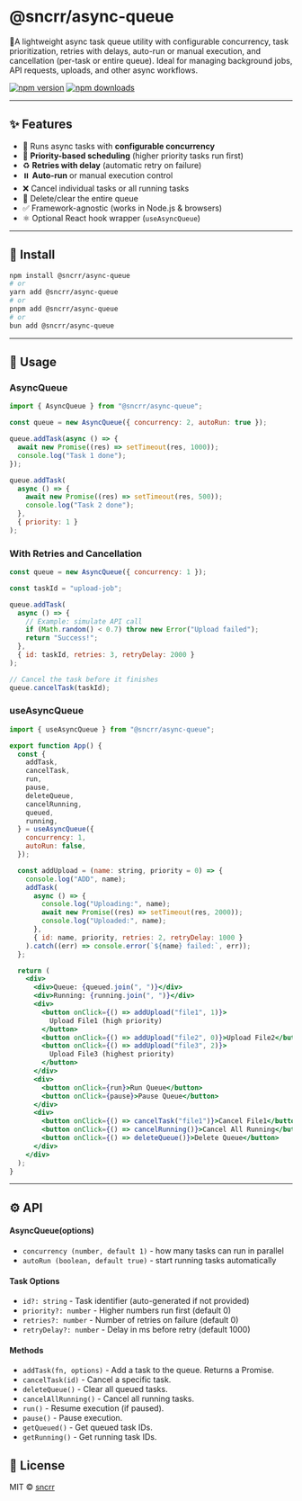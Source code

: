 # @sncrr/async-queue

🔹A lightweight async task queue utility with configurable concurrency, task prioritization, retries with delays, auto-run or manual execution, and cancellation (per-task or entire queue). Ideal for managing background jobs, API requests, uploads, and other async workflows.

[![npm version](https://img.shields.io/npm/v/@sncrr/async-queue.svg?style=flat-square)](https://www.npmjs.com/package/@sncrr/async-queue)
[![npm downloads](https://img.shields.io/npm/dm/@sncrr/async-queue.svg?style=flat-square)](https://www.npmjs.com/package/@sncrr/async-queue)

---

## ✨ Features

- 🔄 Runs async tasks with **configurable concurrency**
- 🎯 **Priority-based scheduling** (higher priority tasks run first)
- ♻️ **Retries with delay** (automatic retry on failure)
- ⏸️ **Auto-run** or manual execution control
- ❌ Cancel individual tasks or all running tasks
- 🧹 Delete/clear the entire queue
- ✅ Framework-agnostic (works in Node.js & browsers)
- ⚛️ Optional React hook wrapper (`useAsyncQueue`)

---

## 🚀 Install

```sh
npm install @sncrr/async-queue
# or
yarn add @sncrr/async-queue
# or
pnpm add @sncrr/async-queue
# or
bun add @sncrr/async-queue
```

---

## 📖 Usage

### AsyncQueue

```jsx
import { AsyncQueue } from "@sncrr/async-queue";

const queue = new AsyncQueue({ concurrency: 2, autoRun: true });

queue.addTask(async () => {
  await new Promise((res) => setTimeout(res, 1000));
  console.log("Task 1 done");
});

queue.addTask(
  async () => {
    await new Promise((res) => setTimeout(res, 500));
    console.log("Task 2 done");
  },
  { priority: 1 }
);
```

### With Retries and Cancellation

```jsx
const queue = new AsyncQueue({ concurrency: 1 });

const taskId = "upload-job";

queue.addTask(
  async () => {
    // Example: simulate API call
    if (Math.random() < 0.7) throw new Error("Upload failed");
    return "Success!";
  },
  { id: taskId, retries: 3, retryDelay: 2000 }
);

// Cancel the task before it finishes
queue.cancelTask(taskId);
```

### useAsyncQueue

```jsx
import { useAsyncQueue } from "@sncrr/async-queue";

export function App() {
  const {
    addTask,
    cancelTask,
    run,
    pause,
    deleteQueue,
    cancelRunning,
    queued,
    running,
  } = useAsyncQueue({
    concurrency: 1,
    autoRun: false,
  });

  const addUpload = (name: string, priority = 0) => {
    console.log("ADD", name);
    addTask(
      async () => {
        console.log("Uploading:", name);
        await new Promise((res) => setTimeout(res, 2000));
        console.log("Uploaded:", name);
      },
      { id: name, priority, retries: 2, retryDelay: 1000 }
    ).catch((err) => console.error(`${name} failed:`, err));
  };

  return (
    <div>
      <div>Queue: {queued.join(", ")}</div>
      <div>Running: {running.join(", ")}</div>
      <div>
        <button onClick={() => addUpload("file1", 1)}>
          Upload File1 (high priority)
        </button>
        <button onClick={() => addUpload("file2", 0)}>Upload File2</button>
        <button onClick={() => addUpload("file3", 2)}>
          Upload File3 (highest priority)
        </button>
      </div>
      <div>
        <button onClick={run}>Run Queue</button>
        <button onClick={pause}>Pause Queue</button>
      </div>
      <div>
        <button onClick={() => cancelTask("file1")}>Cancel File1</button>
        <button onClick={() => cancelRunning()}>Cancel All Running</button>
        <button onClick={() => deleteQueue()}>Delete Queue</button>
      </div>
    </div>
  );
}
```

---

## ⚙️ API

#### AsyncQueue(options)

- `concurrency (number, default 1)` - how many tasks can run in parallel
- `autoRun (boolean, default true)` - start running tasks automatically

#### Task Options

- `id?: string` - Task identifier (auto-generated if not provided)
- `priority?: number` - Higher numbers run first (default 0)
- `retries?: number` - Number of retries on failure (default 0)
- `retryDelay?: number` - Delay in ms before retry (default 1000)

#### Methods

- `addTask(fn, options)` - Add a task to the queue. Returns a Promise.
- `cancelTask(id)` - Cancel a specific task.
- `deleteQueue()` - Clear all queued tasks.
- `cancelAllRunning()` - Cancel all running tasks.
- `run()` - Resume execution (if paused).
- `pause()` - Pause execution.
- `getQueued()` - Get queued task IDs.
- `getRunning()` - Get running task IDs.

## 📜 License

MIT © [sncrr](https://github.com/sncrr)
